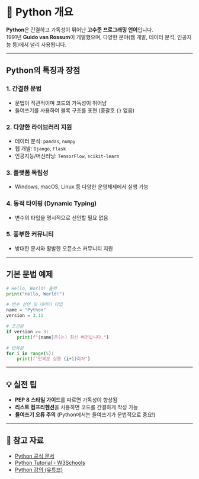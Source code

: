# 📌 Python 개요

**Python**은 간결하고 가독성이 뛰어난 **고수준 프로그래밍 언어**입니다.  
1991년 **Guido van Rossum**이 개발했으며, 다양한 분야(웹 개발, 데이터 분석, 인공지능 등)에서 널리 사용됩니다.

---

## Python의 특징과 장점

### 1. 간결한 문법
- 문법이 직관적이며 코드의 가독성이 뛰어남
- 들여쓰기를 사용하여 블록 구조를 표현 (중괄호 `{}` 없음)

### 2. 다양한 라이브러리 지원
- 데이터 분석: `pandas`, `numpy`
- 웹 개발: `Django`, `Flask`
- 인공지능/머신러닝: `TensorFlow`, `scikit-learn`

### 3. 플랫폼 독립성
- Windows, macOS, Linux 등 다양한 운영체제에서 실행 가능

### 4. 동적 타이핑 (Dynamic Typing)
- 변수의 타입을 명시적으로 선언할 필요 없음

### 5. 풍부한 커뮤니티
- 방대한 문서와 활발한 오픈소스 커뮤니티 지원

---

## 기본 문법 예제

```python
# Hello, World! 출력
print("Hello, World!")

# 변수 선언 및 데이터 타입
name = "Python"
version = 3.11

# 조건문
if version >= 3:
    print(f"{name}은(는) 최신 버전입니다.")

# 반복문
for i in range(5):
    print(f"반복문 실행 {i+1}회차")
```

---

## 💡 실전 팁
- **PEP 8 스타일 가이드**를 따르면 가독성이 향상됨
- **리스트 컴프리헨션**을 사용하면 코드를 간결하게 작성 가능
- **들여쓰기 오류 주의** (Python에서는 들여쓰기가 문법적으로 중요!)

---

## 🔗 참고 자료
- [Python 공식 문서](https://docs.python.org/3/)
- [Python Tutorial - W3Schools](https://www.w3schools.com/python/)
- [Python 강의 (유튜브)](https://www.youtube.com/results?search_query=python+tutorial)
